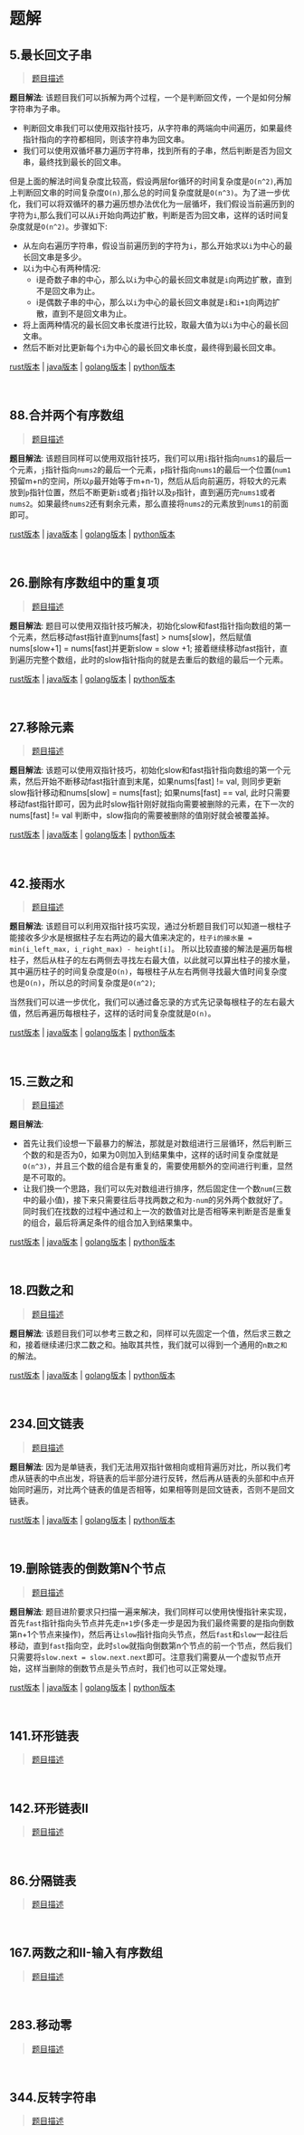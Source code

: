 # 题解

## 5.最长回文子串

> [题目描述](https://leetcode-cn.com/problems/longest-palindromic-substring/)

**题目解法**: 该题目我们可以拆解为两个过程，一个是判断回文传，一个是如何分解字符串为子串。

- 判断回文串我们可以使用双指针技巧，从字符串的两端向中间遍历，如果最终指针指向的字符都相同，则该字符串为回文串。
- 我们可以使用双循坏暴力遍历字符串，找到所有的子串，然后判断是否为回文串，最终找到最长的回文串。

但是上面的解法时间复杂度比较高，假设两层for循环的时间复杂度是`O(n^2)`,再加上判断回文串的时间复杂度`O(n)`,那么总的时间复杂度就是`O(n^3)`。为了进一步优化，我们可以将双循环的暴力遍历想办法优化为一层循坏，我们假设当前遍历到的字符为`i`,那么我们可以从`i`开始向两边扩散，判断是否为回文串，这样的话时间复杂度就是`O(n^2)`。步骤如下:

- 从左向右遍历字符串，假设当前遍历到的字符为`i`，那么开始求以`i`为中心的最长回文串是多少。
- 以`i`为中心有两种情况:
  - i是奇数子串的中心，那么以`i`为中心的最长回文串就是`i`向两边扩散，直到不是回文串为止。
  - i是偶数子串的中心，那么以`i`为中心的最长回文串就是`i`和`i+1`向两边扩散，直到不是回文串为止。
- 将上面两种情况的最长回文串长度进行比较，取最大值为以`i`为中心的最长回文串。
- 然后不断对比更新每个`i`为中心的最长回文串长度，最终得到最长回文串。

[rust版本](../../../codes/rust/5.最长回文子串.rs) |
[java版本](../../../codes/java/5.最长回文子串.java) |
[golang版本](../../../codes/golang/5.最长回文子串.go) |
[python版本](../../../codes/python/5.最长回文子串.py)

</br>

## 88.合并两个有序数组

> [题目描述](https://leetcode-cn.com/problems/merge-sorted-array/)

**题目解法**: 该题目同样可以使用双指针技巧，我们可以用`i`指针指向`nums1`的最后一个元素，`j`指针指向`nums2`的最后一个元素，`p`指针指向`nums1`的最后一个位置(`num1`预留m+n的空间，所以`p`最开始等于m+n-1)，然后从后向前遍历，将较大的元素放到`p`指针位置，然后不断更新`i`或者`j`指针以及`p`指针，直到遍历完`nums1`或者`nums2`。如果最终`nums2`还有剩余元素，那么直接将`nums2`的元素放到`nums1`的前面即可。

[rust版本](../../../codes/rust/88.合并两个有序数组.rs) |
[java版本](../../../codes/java/88.合并两个有序数组.java) |
[golang版本](../../../codes/golang/88.合并两个有序数组.go) |
[python版本](../../../codes/python/88.合并两个有序数组.py)

</br>

## 26.删除有序数组中的重复项

> [题目描述](https://leetcode-cn.com/problems/remove-duplicates-from-sorted-array/)

**题目解法**: 题目可以使用双指针技巧解决，初始化slow和fast指针指向数组的第一个元素，然后移动fast指针直到nums[fast] > nums[slow]，然后赋值nums[slow+1] = nums[fast]并更新slow = slow +1; 接着继续移动fast指针，直到遍历完整个数组，此时的slow指针指向的就是去重后的数组的最后一个元素。

[rust版本](../../../codes/rust/26.删除有序数组中的重复项.rs) |
[java版本](../../../codes/java/26.删除有序数组中的重复项.java) |
[golang版本](../../../codes/golang/26.删除有序数组中的重复项.go) |
[python版本](../../../codes/python/26.删除有序数组中的重复项.py)

</br>

## 27.移除元素

> [题目描述](https://leetcode-cn.com/problems/remove-element/)

**题目解法**: 该题可以使用双指针技巧，初始化slow和fast指针指向数组的第一个元素，然后开始不断移动fast指针直到末尾，如果nums[fast] != val, 则同步更新slow指针移动和nums[slow] = nums[fast]; 如果nums[fast] == val, 此时只需要移动fast指针即可，因为此时slow指针刚好就指向需要被删除的元素，在下一次的nums[fast] != val 判断中，slow指向的需要被删除的值刚好就会被覆盖掉。

[rust版本](../../../codes/rust/27.移除元素.rs) |
[java版本](../../../codes/java/27.移除元素.java) |
[golang版本](../../../codes/golang/27.移除元素.go) |
[python版本](../../../codes/python/27.移除元素.py)

</br>

## 42.接雨水

> [题目描述](https://leetcode-cn.com/problems/trapping-rain-water/)

**题目解法**: 该题目可以利用双指针技巧实现，通过分析题目我们可以知道一根柱子能接收多少水是根据柱子左右两边的最大值来决定的，`柱子i的接水量 = min(i_left_max, i_right_max) - height[i]`。 所以比较直接的解法是遍历每根柱子，然后从柱子的左右两侧去寻找左右最大值，以此就可以算出柱子的接水量，其中遍历柱子的时间复杂度是`O(n)`，每根柱子从左右两侧寻找最大值时间复杂度也是`O(n)`，所以总的时间复杂度是`O(n^2)`;

当然我们可以进一步优化，我们可以通过备忘录的方式先记录每根柱子的左右最大值，然后再遍历每根柱子，这样的话时间复杂度就是`O(n)`。

[rust版本](../../../codes/rust/42.接雨水.rs) |
[java版本](../../../codes/java/42.接雨水.java) |
[golang版本](../../../codes/golang/42.接雨水.go) |
[python版本](../../../codes/python/42.接雨水.py)

</br>

## 15.三数之和

> [题目描述](https://leetcode-cn.com/problems/3sum/)

**题目解法**:

- 首先让我们设想一下最暴力的解法，那就是对数组进行三层循环，然后判断三个数的和是否为0，如果为0则加入到结果集中，这样的话时间复杂度就是`O(n^3)`，并且三个数的组合是有重复的，需要使用额外的空间进行判重，显然是不可取的。
- 让我们换一个思路，我们可以先对数组进行排序，然后固定住一个数`num`(三数中的最小值)，接下来只需要往后寻找两数之和为`-num`的另外两个数就好了。同时我们在找数的过程中通过和上一次的数值对比是否相等来判断是否是重复的组合，最后将满足条件的组合加入到结果集中。

[rust版本](../../../codes/rust/15.三数之和.rs) |
[java版本](../../../codes/java/15.三数之和.java) |
[golang版本](../../../codes/golang/15.三数之和.go) |
[python版本](../../../codes/python/15.三数之和.py)

</br>

## 18.四数之和

> [题目描述](https://leetcode-cn.com/problems/4sum/)

**题目解法**: 该题目我们可以参考三数之和，同样可以先固定一个值，然后求三数之和，接着继续递归求二数之和。抽取其共性，我们就可以得到一个通用的`n数之和`的解法。

[rust版本](../../../codes/rust/18.四数之和.rs) |
[java版本](../../../codes/java/18.四数之和.java) |
[golang版本](../../../codes/golang/18.四数之和.go) |
[python版本](../../../codes/python/18.四数之和.py)

</br>

## 234.回文链表

> [题目描述](https://leetcode-cn.com/problems/palindrome-linked-list/)

**题目解法**:  因为是单链表，我们无法用双指针做相向或相背遍历对比，所以我们考虑从链表的中点出发，将链表的后半部分进行反转，然后再从链表的头部和中点开始同时遍历，对比两个链表的值是否相等，如果相等则是回文链表，否则不是回文链表。

[rust版本](../../../codes/rust/234.回文链表.rs) |
[java版本](../../../codes/java/234.回文链表.java) |
[golang版本](../../../codes/golang/234.回文链表.go) |
[python版本](../../../codes/python/234.回文链表.py)

</br>

## 19.删除链表的倒数第N个节点

> [题目描述](https://leetcode-cn.com/problems/remove-nth-node-from-end-of-list/)

**题目解法**: 题目进阶要求只扫描一遍来解决，我们同样可以使用快慢指针来实现，首先`fast`指针指向头节点并先走`n+1`步(多走一步是因为我们最终需要的是指向倒数第n+1个节点来操作)，然后再让`slow`指针指向头节点，然后`fast`和`slow`一起往后移动，直到`fast`指向空，此时`slow`就指向倒数第n个节点的前一个节点，然后我们只需要将`slow.next = slow.next.next`即可。注意我们需要从一个虚拟节点开始，这样当删除的倒数节点是头节点时，我们也可以正常处理。

[rust版本](../../../codes/rust/19.删除链表的倒数第N个节点.rs) |
[java版本](../../../codes/java/19.删除链表的倒数第N个节点.java) |
[golang版本](../../../codes/golang/19.删除链表的倒数第N个节点.go) |
[python版本](../../../codes/python/19.删除链表的倒数第N个节点.py)

</br>

## 141.环形链表

> [题目描述](https://leetcode-cn.com/problems/linked-list-cycle/)

</br>

## 142.环形链表II

> [题目描述](https://leetcode-cn.com/problems/linked-list-cycle-ii/)

</br>

## 86.分隔链表

> [题目描述](https://leetcode-cn.com/problems/partition-list/)

</br>

## 167.两数之和II-输入有序数组

> [题目描述](https://leetcode-cn.com/problems/two-sum-ii-input-array-is-sorted/)

</br>

## 283.移动零

> [题目描述](https://leetcode-cn.com/problems/move-zeroes/)

</br>

## 344.反转字符串

> [题目描述](https://leetcode-cn.com/problems/reverse-string/)

</br>
